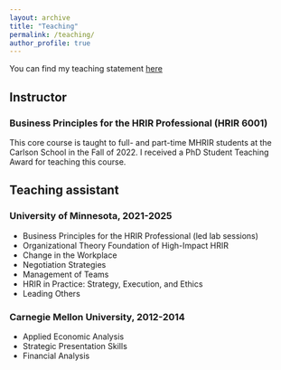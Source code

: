 ```yaml
---
layout: archive
title: "Teaching"
permalink: /teaching/
author_profile: true
---
```


You can find my teaching statement [here](https://drive.google.com/file/d/16pg9YT8ySuLDogEbu0NogtQcc1deUN9j/view?usp=sharing)

## Instructor

### Business Principles for the HRIR Professional (HRIR 6001)

This core course is taught to full- and part-time MHRIR students at the Carlson School in the Fall of 2022. I received a PhD Student Teaching Award for teaching this course.

## Teaching assistant
### University of Minnesota, 2021-2025
- Business Principles for the HRIR Professional (led lab sessions)
- Organizational Theory Foundation of High-Impact HRIR
- Change in the Workplace
- Negotiation Strategies
- Management of Teams
- HRIR in Practice: Strategy, Execution, and Ethics
- Leading Others

### Carnegie Mellon University, 2012-2014
- Applied Economic Analysis
- Strategic Presentation Skills
- Financial Analysis
